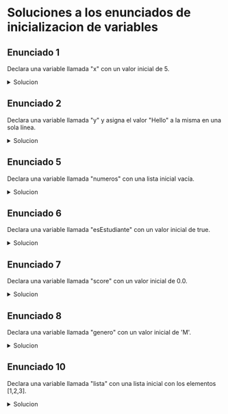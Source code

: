 # Soluciones a los enunciados de inicializacion de variables

## Enunciado 1

Declara una variable llamada "x" con un valor inicial de 5.

<details>
  <summary>Solucion</summary>
  
```kotlin
val x:Int = 5
```

</details>

## Enunciado 2

Declara una variable llamada "y" y asigna el valor "Hello" a la misma en una sola línea.

<details>
  <summary>Solucion</summary>

```kotlin
val y:String = "Hello"
</details>

## Enunciado 3

Declara una variable llamada "nombre" y asigna el valor "John" a la misma en una sola línea.

<details>
  <summary>Solucion</summary>
```kotlin
val nombre:String = "John"
</details>

## Enunciado 4

Declara una variable llamada "edad" y asigna el valor 25 a la misma en una sola línea.

<details>
  <summary>Solucion</summary>

```kotlin
var edad:Byte = Kotlin
```

</details>

## Enunciado 5

Declara una variable llamada "numeros" con una lista inicial vacía.

<details>
  <summary>Solucion</summary>

```kotlin
val lista:List<Int> = listEmpty()
```

</details>

## Enunciado 6

Declara una variable llamada "esEstudiante" con un valor inicial de true.

<details>
  <summary>Solucion</summary>

```kotlin
var esEstudiante:Boolean = true
```

</details>

## Enunciado 7

Declara una variable llamada "score" con un valor inicial de 0.0.

<details>
  <summary>Solucion</summary>

```kotlin
var score:Float = 0.0
```

</details>

## Enunciado 8

Declara una variable llamada "genero" con un valor inicial de 'M'.

<details>
  <summary>Solucion</summary>

```kotlin
val genero:Char = 'M'
</details>

## Enunciado 9

Declara una variable llamada "temperatura" y asigna el valor de 32.0 a la misma en una sola línea.

<details>
  <summary>Solucion</summary>

```kotlin
var temperatura:Float = 32.0
```

</details>

## Enunciado 10

Declara una variable llamada "lista" con una lista inicial con los elementos [1,2,3].

<details>
  <summary>Solucion</summary>

```kotlin
val lista:List<Int> = listOf(1, 2, 3)
```

</details>
